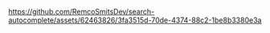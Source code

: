 https://github.com/RemcoSmitsDev/search-autocomplete/assets/62463826/3fa3515d-70de-4374-88c2-1be8b3380e3a

